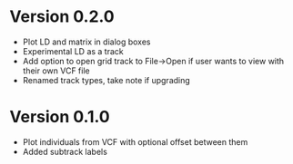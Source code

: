 # Version 0.2.0

- Plot LD and matrix in dialog boxes
- Experimental LD as a track
- Add option to open grid track to File->Open if user wants to view with their own VCF file 
- Renamed track types, take note if upgrading

# Version 0.1.0

- Plot individuals from VCF with optional offset between them
- Added subtrack labels

